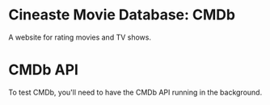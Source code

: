 # Cineaste Movie Database: CMDb 
A website for rating movies and TV shows.

# CMDb API
To test CMDb, you'll need to have the CMDb API running in the background. 
